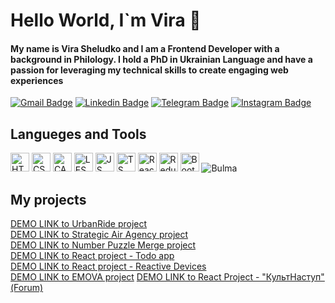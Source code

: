 <h1> Hello World, I`m Vira  👋 </h1>

<!--
**Ukrainiane-panda/Ukrainiane-panda** is a ✨ _special_ ✨ repository because its `README.md` (this file) appears on your GitHub profile.

Here are some ideas to get you started:

- 🔭 I’m currently working on ...
- 🌱 I’m currently learning ...
- 👯 I’m looking to collaborate on ...
- 🤔 I’m looking for help with ...
- 💬 Ask me about ...
- 📫 How to reach me: ...
- 😄 Pronouns: ...
- ⚡ Fun fact: ...
-->
#### My name is Vira Sheludko and I am a Frontend Developer with a background in Philology. I hold a PhD in Ukrainian Language and have a passion for leveraging my technical skills to create engaging web experiences

[![Gmail Badge](https://img.shields.io/badge/-sheludkovira@gmail.com-D44638?style=for-the-badge&logo=gmail&logoColor=ffffff)](mailto:sheludkovira@gmail.com)
[![Linkedin Badge](https://img.shields.io/badge/-Vira_Sheludko-0077B5?style=for-the-badge&logo=linkedin&logoColor=F5F5F5)](https://www.linkedin.com/in/vira-sheludko-phd-15929523a/)
[![Telegram Badge](https://img.shields.io/badge/-@Ukrainian__panda-0088CC?style=for-the-badge&logo=telegram&logoColor=ffffff)](https://t.me/Ukrainian_panda)
[![Instagram Badge](https://img.shields.io/badge/-@ukrainian.panda-E4405F?style=for-the-badge&logo=instagram&logoColor=white)](https://www.instagram.com/ukrainian.panda/)


<div>
  <h2>Langueges and Tools</h2>
  <img src="https://img.shields.io/badge/-HTML-E34F26?style=for-the-badge&logo=html5&logoColor=ffffff" style="height: 30px;" alt="HTML">
  <img src="https://img.shields.io/badge/-CSS-1572B6?style=for-the-badge&logo=css3&logoColor=ffffff" style="height: 30px;" alt="CSS">
  <img src="https://img.shields.io/badge/-SASS-CC6699?style=for-the-badge&logo=sass&logoColor=ffffff" style="height: 30px;" alt="CACC">
  <img src="https://img.shields.io/badge/-LESS-1d365d?style=for-the-badge&logo=less&logoColor=ffffff" style="height: 30px;" alt="LESS"> 
  <img src="https://img.shields.io/badge/-JavaScript-F7DF1E?style=for-the-badge&logo=javascript&logoColor=000000" style="height: 30px;" alt="JS">
  <img src="https://img.shields.io/badge/-TypeScript-007ACC?style=for-the-badge&logo=typescript&logoColor=ffffff" style="height: 30px;" alt="TS">
  <img src="https://img.shields.io/badge/-React-61DAFB?style=for-the-badge&logo=react&logoColor=000000" style="height: 30px;" alt="React">
  <img src="https://img.shields.io/badge/-Redux-764ABC?style=for-the-badge&logo=redux&logoColor=ffffff" style="height: 30px;" alt="Redux">
  <img src="https://img.shields.io/badge/-Bootstrap-7952B3?style=for-the-badge&logo=bootstrap&logoColor=ffffff" style="height: 30px;" alt="Bootstrap">
  <img src="https://img.shields.io/badge/-Bulma-7952B3?style=for-the-badge&logo=bulma&logoColor=ffffff&color=hsl(171,100%,41%)" alt="Bulma">
</div>
<p>
  <h2>My projects</h2>
  <a href="https://ukrainiane-panda.github.io/Landing-page-MyBike/">DEMO LINK to UrbanRide project</a><br>
  <a href="https://ukrainiane-panda.github.io/Dia-landing-page/">DEMO LINK to Strategic Air Agency project</a><br>
  <a href="https://ukrainiane-panda.github.io/2048_game/">DEMO LINK to Number Puzzle Merge project</a> <br> 
  <a href="https://ukrainiane-panda.github.io/TodoApp__-react-/">DEMO LINK to React project - Todo app</a><br>
  <a href="https://ukrainiane-panda.github.io/ReactiveDevices/">DEMO LINK to React project - Reactive Devices</a><br>
  <a href="https://emova.org.ua/">DEMO LINK to EMOVA project</a>
  <a href="https://kultnastup.org/">DEMO LINK to React Project - "КультНаступ" (Forum)</a>
</p>


